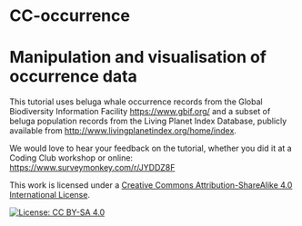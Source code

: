 # CC-occurrence

# Manipulation and visualisation of occurrence data

This tutorial uses beluga whale occurrence records from the Global Biodiversity Information Facility https://www.gbif.org/ and a subset of beluga population records from the Living Planet Index Database, publicly available from http://www.livingplanetindex.org/home/index.

We would love to hear your feedback on the tutorial, whether you did it at a Coding Club workshop or online: 
https://www.surveymonkey.com/r/JYDDZ8F

This work is licensed under a [Creative Commons Attribution-ShareAlike 4.0 International License](https://creativecommons.org/licenses/by-sa/4.0/).

[![License: CC BY-SA 4.0](https://licensebuttons.net/l/by-sa/4.0/80x15.png)](https://creativecommons.org/licenses/by-sa/4.0/)
